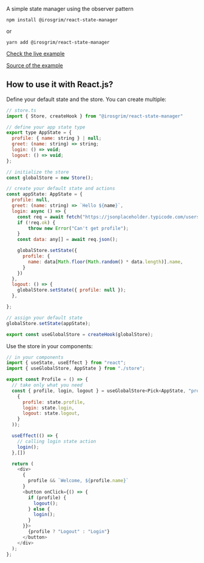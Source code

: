 A simple state manager using the observer pattern

`npm install @irosgrim/react-state-manager`

or

`yarn add @irosgrim/react-state-manager`


[Check the live example](https://irosgrim.github.io/state-management/)

[Source of the example](https://github.com/irosgrim/state-management)

## How to use it with React.js?

Define your default state and the store. 
You can create multiple:

```js
// store.ts
import { Store, createHook } from "@irosgrim/react-state-manager"

// define your app state type
export type AppState = {
  profile: { name: string } | null;
  greet: (name: string) => string;
  login: () => void;
  logout: () => void;
};

// initialize the store
const globalStore = new Store();

// create your default state and actions
const appState: AppState = {
  profile: null,
  greet: (name: string) => `Hello ${name}`,
  login: async () => {
    const req = await fetch("https://jsonplaceholder.typicode.com/users");
    if (!req.ok) {
        throw new Error("Can't get profile");
    }
    const data: any[] = await req.json();

    globalStore.setState({
      profile: {
        name: data[Math.floor(Math.random() * data.length)].name,
      }
    })
  },
  logout: () => {
    globalStore.setState({ profile: null });
  },

};

// assign your default state
globalStore.setState(appState);

export const useGlobalStore = createHook(globalStore);
```
Use the store in your components:

```js
// in your components
import { useState, useEffect } from "react";
import { useGlobalStore, AppState } from "./store";

export const Profile = () => {
  // take only what you need
  const { profile, login, logout } = useGlobalStore<Pick<AppState, "profile" | "login" | "logout">>((state) => (
    {
      profile: state.profile,
      login: state.login,
      logout: state.logout,
    }
  ));

  useEffect(() => {
    // calling login state action
    login();
  },[])

  return (
    <div>
      {
        profile && `Welcome, ${profile.name}`
      }
      <button onClick={() => {
        if (profile) {
          logout();
        } else {
          login();
        }
      }}>
        {profile ? "Logout" : "Login"}
      </button>
    </div>
  );
};
```